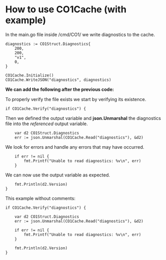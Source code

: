 # How to use CO1Cache (with example)

In the main.go file inside /cmd/CO1/ we write diagnostics to the cache.

	diagnostics := CO1Struct.Diagnostics{
		200,
		200,
		"v1",
		0,
	}

	CO1Cache.Initialize()
	CO1Cache.WriteJSON("diagnostics", diagnostics)

**We can add the following after the previous code:**

To properly verify the file exists we start by verifying its existence.

	if CO1Cache.Verify("diagnostics") {
	
Then we defined the output variable and **json.Unmarshal** the diagnostics file into the *referenced* output variable.

		var d2 CO1Struct.Diagnostics
		err := json.Unmarshal(CO1Cache.Read("diagnostics"), &d2)
		
We look for errors and handle any errors that may have occurred.

		if err != nil {
			fmt.Printf("Unable to read diagnostics: %v\n", err)
		}
		
We can now use the output variable as expected.
		
		fmt.Println(d2.Version)
	}

This example without comments:

	if CO1Cache.Verify("diagnostics") {

		var d2 CO1Struct.Diagnostics
		err := json.Unmarshal(CO1Cache.Read("diagnostics"), &d2)

		if err != nil {
			fmt.Printf("Unable to read diagnostics: %v\n", err)
		}
		
		fmt.Println(d2.Version)
	}
